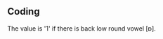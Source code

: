 # [](ParameterTable?__template__=property.md&property=Name#cldf:UT139)

[](ExampleTable?example_id=1&with_internal_ref_link#cldf:UT139-1)

## Coding

The value is '1' if there is back low round vowel [ɒ].
